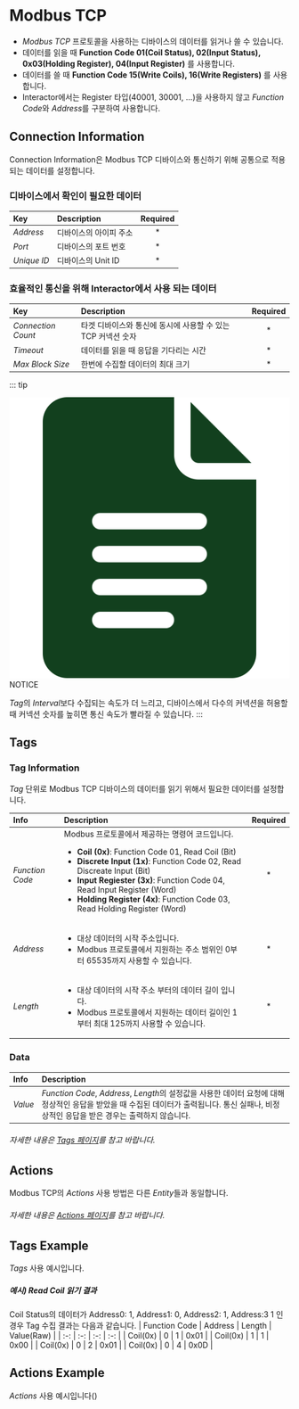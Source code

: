 # Modbus TCP
- *Modbus TCP* 프로토콜을 사용하는 디바이스의 데이터를 읽거나 쓸 수 있습니다.  
- 데이터를 읽을 때 **Function Code 01(Coil Status), 02(Input Status), 0x03(Holding Register), 04(Input Register)** 를 사용합니다.  
- 데이터를 쓸 때 **Function Code 15(Write Coils), 16(Write Registers)** 를 사용합니다.
- Interactor에서는 Register 타입(40001, 30001, ...)을 사용하지 않고 *Function Code*와 *Address*를 구분하여 사용합니다.  

## Connection Information
Connection Information은 Modbus TCP 디바이스와 통신하기 위해 공통으로 적용되는 데이터를 설정합니다.

### 디바이스에서 확인이 필요한 데이터
| Key | Description | Required |
| :- | :- | :-: |
| _Address_ | 디바이스의 아이피 주소 | * |
| _Port_ | 디바이스의 포트 번호 | * |
| _Unique ID_ | 디바이스의 Unit ID | * |

  
### 효율적인 통신을 위해 Interactor에서 사용 되는 데이터
| Key | Description | Required |
| :- | :- | :-: |
| _Connection Count_ | 타겟 디바이스와 통신에 동시에 사용할 수 있는 TCP 커넥션 숫자 | * |
| _Timeout_ | 데이터를 읽을 때 응답을 기다리는 시간 | * |
| _Max Block Size_ | 한번에 수집할 데이터의 최대 크기 | * |

::: tip <p class="custom-block-title"><img src="../../img/icon/tip.svg">NOTICE</p>
*Tag*의 *Interval*보다 수집되는 속도가 더 느리고, 디바이스에서 다수의 커넥션을 허용할 때 커넥션 숫자를 높히면 통신 속도가 빨라질 수 있습니다.
:::


## Tags

### Tag Information
*Tag* 단위로 Modbus TCP 디바이스의 데이터를 읽기 위해서 필요한 데이터를 설정합니다. 

| Info | Description | Required |
| :- | :- | :-: |
| _Function Code_ | Modbus 프로토콜에서 제공하는 명령어 코드입니다.<ul><li>__Coil (0x)__: Function Code 01, Read Coil (Bit)</li><li>__Discrete Input (1x)__: Function Code 02, Read Discreate Input (Bit)</li><li>__Input Regiester (3x)__: Function Code 04, Read Input Register (Word)</li><li>__Holding Register (4x)__: Function Code 03, Read Holding Register (Word)</li></ul> | * |
| _Address_ | <ul><li>대상 데이터의 시작 주소입니다.</li><li>Modbus 프로토콜에서 지원하는 주소 범위인 0부터 65535까지 사용할 수 있습니다.</li></ul> | * |
| _Length_ | <ul><li>대상 데이터의 시작 주소 부터의 데이터 길이 입니다.</li><li>Modbus 프로토콜에서 지원하는 데이터 길이인 1부터 최대 125까지 사용할 수 있습니다.</li></ul> | * |

### Data

| Info | Description |
| :- | :- |
| _Value_ | *Function Code*, *Address*, *Length*의 설정값을 사용한 데이터 요청에 대해 정상적인 응답을 받았을 때 수집된 데이터가 출력됩니다. 통신 실패나, 비정상적인 응답을 받은 경우는 출력하지 않습니다. |

###### 자세한 내용은 [Tags 페이지](../general/tags.md)를 참고 바랍니다.

## Actions
Modbus TCP의 *Actions* 사용 방법은 다른 *Entity*들과 동일합니다.  
###### 자세한 내용은 [Actions 페이지](../general/actions.md)를 참고 바랍니다.

## Tags Example
*Tags* 사용 예시입니다. 

##### 예시) Read Coil 읽기 결과
Coil Status의 데이터가 Address0: 1, Address1: 0, Address2: 1, Address:3 1 인 경우 Tag 수집 결과는 다음과 같습니다. 
| Function Code | Address | Length | Value(Raw) |
| :-: | :-: | :-: | :-: |
| Coil(0x) | 0 | 1 | 0x01 |
|  Coil(0x) | 1 | 1 | 0x00  |
|  Coil(0x) | 0 | 2 | 0x01 |
|  Coil(0x) | 0 | 4 | 0x0D |

## Actions Example
*Actions* 사용 예시입니다(<span class="construction"/>)